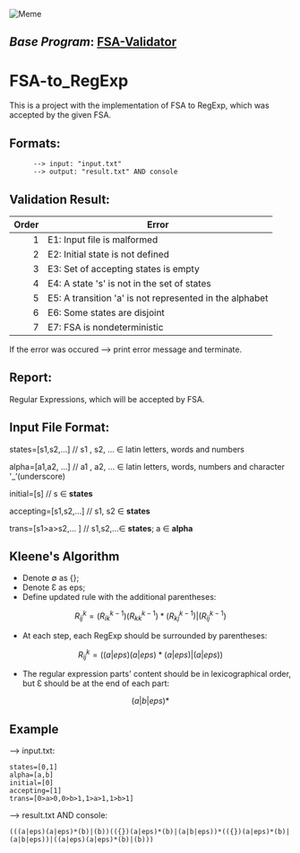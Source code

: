 ![Meme](https://user-images.githubusercontent.com/95234842/236702181-740d8ac6-1ad7-4060-8e16-518550a9feef.png)

## _Base Program_: [FSA-Validator](https://github.com/CatOrLeader/FSA-validator)

# FSA-to_RegExp
This is a project with the implementation of FSA to RegExp, which was accepted by the given FSA. 

## **Formats**: 
          --> input: "input.txt"
          --> output: "result.txt" AND console


## **Validation Result**:
| Order | Error |
|------:|-------|
|   1   | E1: Input file is malformed |
|   2   | E2: Initial state is not defined |
|   3   | E3: Set of accepting states is empty |
|   4   | E4: A state 's' is not in the set of states |
|   5   | E5: A transition 'a' is not represented in the alphabet |
|   6   | E6: Some states are disjoint |
|   7   | E7: FSA is nondeterministic |

If the error was occured --> print error message and terminate.

## **Report**:
Regular Expressions, which will be accepted by FSA.

## **Input File Format**: 
states=[s1,s2,...]	  // s1 , s2, ... ∈ latin letters, words and numbers

alpha=[a1,a2, ...]	  // a1 , a2, ... ∈ latin letters, words, numbers and character '_’(underscore)

initial=[s]	          // s ∈ **states**

accepting=[s1,s2,...]	  // s1, s2 ∈ **states**

trans=[s1>a>s2,... ]  // s1,s2,...∈ **states**; a ∈ **alpha**

## **Kleene's Algorithm**
- Denote $\emptyset$ as {};
- Denote Ɛ as eps;
- Define updated rule with the additional parentheses: 

```math
R^k_{ij} = (R^{k-1}_{ik}) (R^{k-1}_{kk}) * (R^{k-1}_{kj}) | (R^{k-1}_{ij})
```

- At each step, each RegExp should be surrounded by parentheses:

```math
R^k_{ij} =((a|eps)(a|eps)*(a|eps)|(a|eps))
```

- The regular expression parts' content should be in lexicographical order, but Ɛ should be at the end of each part:

```math
(a|b|eps)*
```

## **Example**

--> input.txt:
```
states=[0,1] 
alpha=[a,b]
initial=[0]
accepting=[1]
trans=[0>a>0,0>b>1,1>a>1,1>b>1]
```

--> result.txt AND console:
```
(((a|eps)(a|eps)*(b)|(b))(({})(a|eps)*(b)|(a|b|eps))*(({})(a|eps)*(b)|(a|b|eps))|((a|eps)(a|eps)*(b)|(b)))
```
